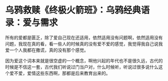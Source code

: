 # 乌鸦救赎《终极火箭班》：乌鸦经典语录：爱与需求

所有的爱都是匮乏，除了爱自己现在还适用，依然适用没有问题啊，依然适用没有问题，我现在真的看，看一些人的时候真的没有爱不爱的感觉，我觉得我自己说我爱一个人我都在撒谎，真的没有那个感觉。

因为爱这个词本来就是很空虚的一个概念，啊他兴起的年代也不是很久远，古代的时候是不信这一套，古代我们听说过门当户对，什么时候听，听说过很多说什么这个爱不爱，爱情这些东西啊，那都是后来教育出来的。

